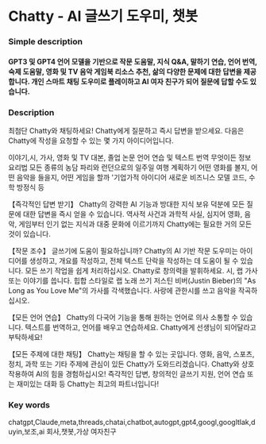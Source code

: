 # Chatty - AI 글쓰기 도우미, 챗봇

### Simple description
#### GPT3 및 GPT4 언어 모델을 기반으로 작문 도움말, 지식 Q&A, 말하기 연습, 언어 번역, 숙제 도움말, 영화 및 TV 음악 게임북 리소스 추천, 삶의 다양한 문제에 대한 답변을 제공합니다. 개인 스마트 채팅 도우미로 플레이하고 AI 여자 친구가 되어 질문에 답할 수도 있습니다.

### Description
최첨단 Chatty와 채팅하세요!
Chatty에게 질문하고 즉시 답변을 받으세요.
다음은 Chatty에 작성을 요청할 수 있는 몇 가지 아이디어입니다.

이야기,시, 가사, 영화 및 TV 대본, 졸업 논문
언어 연습 및 텍스트 번역
무엇이든 정보
요리법
모든 종류의 농담
파리와 런던으로의 일주일 여행 계획하기
어떤 영화를 볼지, 어떤 음악을 들을지, 어떤 게임을 할까
'기업가적 아이디어
새로운 비즈니스 모델
코드, 수학 방정식 등

【즉각적인 답변 받기】
Chatty의 강력한 AI 기능과 방대한 지식 보유 덕분에 모든 질문에 대한 답변을 즉시 얻을 수 있습니다. 역사적 사건과 과학적 사실, 심지어 영화, 음악, 게임부터 인기 없는 지식과 대중 문화에 이르기까지 Chatty에는 필요한 거의 모든 것이 있습니다.

【작문 조수】
글쓰기에 도움이 필요하십니까? Chatty의 AI 기반 작문 도우미는 아이디어를 생성하고, 개요를 작성하고, 전체 텍스트 단락을 작성하는 데 도움이 될 수 있습니다.
모든 쓰기 작업을 쉽게 처리하십시오.
Chatty로 창의력을 발휘하세요. 시, 랩 가사 또는 이야기를 씁니다.
힙합 스타일로 랩 노래 쓰기
저스틴 비버(Justin Bieber)의 "As Long as You Love Me"의 가사를 각색했습니다.
사랑에 관한시를 쓰고 음악을 작곡하십시오.

【모든 언어 연습】
Chatty의 다국어 기능을 통해 원하는 언어로 의사 소통할 수 있습니다. 텍스트를 번역하고, 언어를 배우고 연습하세요. Chatty에게 선생님이 되어달라고 부탁하세요!

【모든 주제에 대한 채팅】
Chatty는 채팅을 할 수 있는 곳입니다. 영화, 음악, 스포츠, 정치, 과학 또는 기타 주제에 관심이 있든 Chatty가 도와드리겠습니다.
Chatty와 상호 작용하여 AI의 힘을 경험하십시오! 즉각적인 답변, 창의적인 글쓰기 지원, 언어 연습 또는 재미있는 대화 등 Chatty는 최고의 파트너입니다!

### Key words
chatgpt,Claude,meta,threads,chatai,chatbot,autogpt,gpt4,googl,googltlak,duyin,보조,ai 회사,챗봇,가상 여자친구


